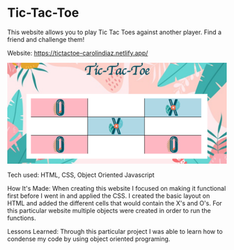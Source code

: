 # Tic-Tac-Toe


This website allows you to play Tic Tac Toes against another player. Find a friend and challenge them!

Website: https://tictactoe-carolindiaz.netlify.app/

![Tic-Tac-Toe Screenshot](/TicTac.png)

Tech used: HTML, CSS, Object Oriented Javascript

How It's Made: When creating this website I focused on making it functional first before I went in and applied the CSS. I created the basic layout on HTML and added the different cells that would contain the X's and O's. For this particular website multiple objects were created in order to run the functions.

Lessons Learned: Through this particular project I was able to learn how to condense my code by using object oriented programing.
